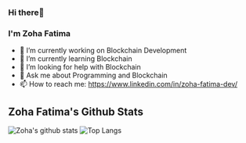 ### Hi there👋
###  I'm Zoha Fatima

- 🔭 I’m currently working on Blockchain Development
- 🌱 I’m currently learning Blockchain
- 🤔 I’m looking for help with Blockchain
- 💬 Ask me about Programming and Blockchain
- 📫 How to reach me: https://www.linkedin.com/in/zoha-fatima-dev/

## Zoha Fatima's Github Stats

<span> ![Zoha's github stats](https://github-readme-stats.vercel.app/api?username=zohafatimadev&theme=tokyonight&show_icons=true&count_private=true) </span>
<span> ![Top Langs](https://github-readme-stats.vercel.app/api/top-langs/?username=zohafatimadev&theme=tokyonight)</span>
